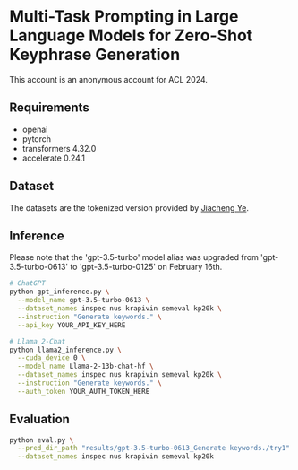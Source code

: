 # Multi-Task Prompting in Large Language Models for Zero-Shot Keyphrase Generation

This account is an anonymous account for ACL 2024.

## Requirements    
- openai 
- pytorch 
- transformers 4.32.0
- accelerate 0.24.1 


## Dataset

The datasets are the tokenized version provided by [Jiacheng Ye](https://github.com/memray/seq2seq-keyphrase).


## Inference
Please note that the 'gpt-3.5-turbo' model alias was upgraded from 'gpt-3.5-turbo-0613' to 'gpt-3.5-turbo-0125' on February 16th.
```bash
# ChatGPT
python gpt_inference.py \
  --model_name gpt-3.5-turbo-0613 \
  --dataset_names inspec nus krapivin semeval kp20k \
  --instruction "Generate keywords." \
  --api_key YOUR_API_KEY_HERE

# Llama 2-Chat
python llama2_inference.py \
  --cuda_device 0 \
  --model_name Llama-2-13b-chat-hf \
  --dataset_names inspec nus krapivin semeval kp20k \
  --instruction "Generate keywords." \
  --auth_token YOUR_AUTH_TOKEN_HERE
```

## Evaluation
```bash
python eval.py \
  --pred_dir_path "results/gpt-3.5-turbo-0613_Generate keywords./try1" \
  --dataset_names inspec nus krapivin semeval kp20k
```
